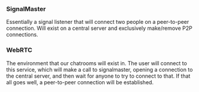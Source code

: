 ### SignalMaster
 Essentially a signal listener that will connect two people on a peer-to-peer connection. Will exist on a central server and exclusively make/remove P2P connections.

### WebRTC
 The environment that our chatrooms will exist in. The user will connect to this service, which will make a call to signalmaster, opening a connection to the central server, and then wait for anyone to try to connect to that. If that all goes well, a peer-to-peer connection will be established.
